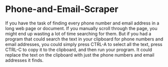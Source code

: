 # Phone-and-Email-Scraper
If you have the task of finding every phone number and email address in a long web page or document. If you manually scroll through the page, you might end up wasting a lot of time searching for them. But if you had a program that could search the text in your clipboard for phone numbers and email addresses, you could simply press CTRL-A to select all the text, press CTRL-C to copy it to the clipboard, and then run your program. It could replace the text on the clipboard with just the phone numbers and email addresses it finds.
